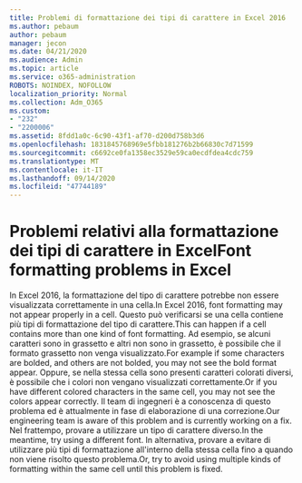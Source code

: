 ```yaml
---
title: Problemi di formattazione dei tipi di carattere in Excel 2016
ms.author: pebaum
author: pebaum
manager: jecon
ms.date: 04/21/2020
ms.audience: Admin
ms.topic: article
ms.service: o365-administration
ROBOTS: NOINDEX, NOFOLLOW
localization_priority: Normal
ms.collection: Adm_O365
ms.custom:
- "232"
- "2200006"
ms.assetid: 8fdd1a0c-6c90-43f1-af70-d200d758b3d6
ms.openlocfilehash: 1831845768969e5fbb181276b2b66830c7d71599
ms.sourcegitcommit: c6692ce0fa1358ec3529e59ca0ecdfdea4cdc759
ms.translationtype: MT
ms.contentlocale: it-IT
ms.lasthandoff: 09/14/2020
ms.locfileid: "47744189"
---
```

# <a name="font-formatting-problems-in-excel"></a><span data-ttu-id="40cf1-102">Problemi relativi alla formattazione dei tipi di carattere in Excel</span><span class="sxs-lookup"><span data-stu-id="40cf1-102">Font formatting problems in Excel</span></span>

<span data-ttu-id="40cf1-103">In Excel 2016, la formattazione del tipo di carattere potrebbe non essere visualizzata correttamente in una cella.</span><span class="sxs-lookup"><span data-stu-id="40cf1-103">In Excel 2016, font formatting may not appear properly in a cell.</span></span> <span data-ttu-id="40cf1-104">Questo può verificarsi se una cella contiene più tipi di formattazione del tipo di carattere.</span><span class="sxs-lookup"><span data-stu-id="40cf1-104">This can happen if a cell contains more than one kind of font formatting.</span></span> <span data-ttu-id="40cf1-105">Ad esempio, se alcuni caratteri sono in grassetto e altri non sono in grassetto, è possibile che il formato grassetto non venga visualizzato.</span><span class="sxs-lookup"><span data-stu-id="40cf1-105">For example if some characters are bolded, and others are not bolded, you may not see the bold format appear.</span></span> <span data-ttu-id="40cf1-106">Oppure, se nella stessa cella sono presenti caratteri colorati diversi, è possibile che i colori non vengano visualizzati correttamente.</span><span class="sxs-lookup"><span data-stu-id="40cf1-106">Or if you have different colored characters in the same cell, you may not see the colors appear correctly.</span></span> <span data-ttu-id="40cf1-107">Il team di ingegneri è a conoscenza di questo problema ed è attualmente in fase di elaborazione di una correzione.</span><span class="sxs-lookup"><span data-stu-id="40cf1-107">Our engineering team is aware of this problem and is currently working on a fix.</span></span> <span data-ttu-id="40cf1-108">Nel frattempo, provare a utilizzare un tipo di carattere diverso.</span><span class="sxs-lookup"><span data-stu-id="40cf1-108">In the meantime, try using a different font.</span></span> <span data-ttu-id="40cf1-109">In alternativa, provare a evitare di utilizzare più tipi di formattazione all'interno della stessa cella fino a quando non viene risolto questo problema.</span><span class="sxs-lookup"><span data-stu-id="40cf1-109">Or, try to avoid using multiple kinds of formatting within the same cell until this problem is fixed.</span></span>
  